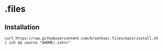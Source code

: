 # .files

## Installation

```shell
curl https://raw.githubusercontent.com/broothie/.files/main/install.sh | zsh && source "$HOME/.zshrc"
```
